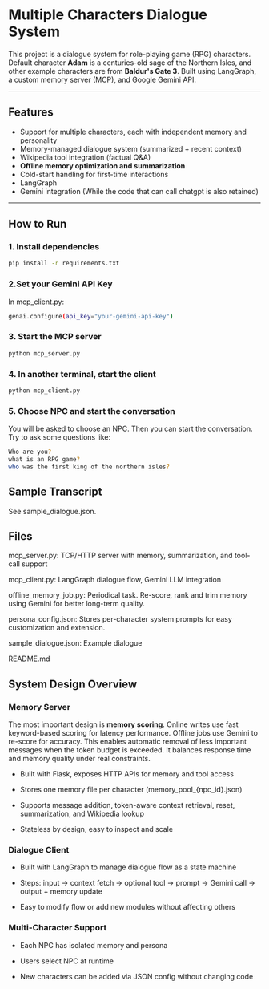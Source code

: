 # Multiple Characters Dialogue System

This project is a dialogue system for role-playing game (RPG) characters. Default character **Adam** is a centuries-old sage of the Northern Isles, and other example characters are from **Baldur's Gate 3**. 
Built using LangGraph, a custom memory server (MCP), and Google Gemini API.

---

##  Features

-  Support for multiple characters, each with independent memory and personality 
-  Memory-managed dialogue system (summarized + recent context)
-  Wikipedia tool integration (factual Q&A)
-  **Offline memory optimization and summarization**
-  Cold-start handling for first-time interactions
-  LangGraph 
-  Gemini integration (While the code that can call chatgpt is also retained)

---

##  How to Run

### 1. Install dependencies

```bash
pip install -r requirements.txt
```

### 2.Set your Gemini API Key

In mcp_client.py:

```bash
genai.configure(api_key="your-gemini-api-key")
```

### 3. Start the MCP server

```bash
python mcp_server.py
```

### 4. In another terminal, start the client

```bash
python mcp_client.py
```

### 5. Choose NPC and start the conversation

You will be asked to choose an NPC.
Then you can start the conversation.
Try to ask some questions like:


```bash
Who are you?
what is an RPG game?
who was the first king of the northern isles?
```

## Sample Transcript

See sample_dialogue.json.



## Files

mcp_server.py: TCP/HTTP server with memory, summarization, and tool-call support

mcp_client.py: LangGraph dialogue flow, Gemini LLM integration

offline_memory_job.py: Periodical task. Re-score, rank and trim memory using Gemini for better long-term quality.

persona_config.json: Stores per-character system prompts for easy customization and extension.

sample_dialogue.json: Example dialogue

README.md

## System Design Overview

### Memory Server

The most important design is **memory scoring**.
Online writes use fast keyword-based scoring for latency performance.
Offline jobs use Gemini to re-score for accuracy.
This enables automatic removal of less important messages when the token budget is exceeded.
It balances response time and memory quality under real constraints.


- Built with Flask, exposes HTTP APIs for memory and tool access

- Stores one memory file per character (memory_pool_{npc_id}.json)

- Supports message addition, token-aware context retrieval, reset, summarization, and Wikipedia lookup

- Stateless by design, easy to inspect and scale

### Dialogue Client

- Built with LangGraph to manage dialogue flow as a state machine

- Steps: input → context fetch → optional tool → prompt → Gemini call → output + memory update

- Easy to modify flow or add new modules without affecting others

### Multi-Character Support

- Each NPC has isolated memory and persona

- Users select NPC at runtime

- New characters can be added via JSON config without changing code
